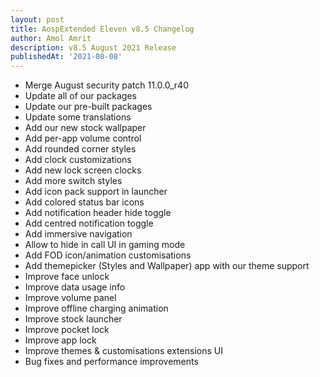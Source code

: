```yaml
---
layout: post
title: AospExtended Eleven v8.5 Changelog
author: Amol Amrit
description: v8.5 August 2021 Release
publishedAt: '2021-08-08'
---
```


- Merge August security patch 11.0.0_r40
- Update all of our packages
- Update our pre-built packages
- Update some translations
- Add our new stock wallpaper
- Add per-app volume control
- Add rounded corner styles
- Add clock customizations
- Add new lock screen clocks
- Add more switch styles
- Add icon pack support in launcher
- Add colored status bar icons
- Add notification header hide toggle
- Add centred notification toggle
- Add immersive navigation
- Allow to hide in call UI in gaming mode
- Add FOD icon/animation customisations
- Add themepicker (Styles and Wallpaper) app with our theme support
- Improve face unlock
- Improve data usage info
- Improve volume panel
- Improve offline charging animation
- Improve stock launcher
- Improve pocket lock
- Improve app lock
- Improve themes & customisations extensions UI
- Bug fixes and performance improvements
